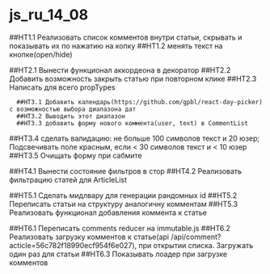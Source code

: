 # js_ru_14_08

##HT1.1 Реализовать список комментов внутри статьи, скрывать и показывать их по нажатию на копку
##HT1.2 менять текст на кнопке(open/hide)

##HT2.1 Вынести функционал аккордеона в декоратор
##HT2.2 Добавить возможность закрыть статью при повторном клике
##HT2.3 Написать для всего propTypes

      ##HT3.1 Добавить календарь(https://github.com/gpbl/react-day-picker) с возможностью выбора диапазона дат
      ##HT3.2 Выводить этот диапазон
      ##HT3.3 добавить форму нового коммента(user, text) в CommentList
##HT3.4 сделать валидацию: не больше 100 символов текст и 20 юзер; Подсвечивать поле красным, если < 30 символов текст и < 10 юзер
##HT3.5 Очищать форму при сабмите

##HT4.1 Вынести состояние фильтров в стор
##HT4.2 Реализовать фильтрацию статей для ArticleList

##HT5.1 Сделать мидлвару для генерации рандомных id
##HT5.2 Переписать статьи на структуру аналогичну комментам
##HT5.3 Реализовать функционал добавления коммента к статье

##HT6.1 Переписать comments reducer на immutable.js
##HT6.2 Реализовать загрузку комментов к статье(api /api/comment?acticle=56c782f18990ecf954f6e027), при открытии списка. Загружать один раз для статьи
##HT6.3 Показывать лоадер при загрузке комментов